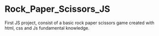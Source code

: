 # Rock_Paper_Scissors_JS
First JS project, consist of a basic rock paper scissors game created with html, css and Js fundamental knowledge.

